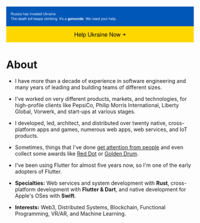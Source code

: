 [![Stand With Ukraine](https://raw.githubusercontent.com/vshymanskyy/StandWithUkraine/main/banner2-direct.svg)](https://vshymanskyy.github.io/StandWithUkraine)

# About 

- I have more than a decade of experience in software engineering and many years of leading and building teams of different sizes.

- I've worked on very different products, markets, and technologies, for high-profile clients like PepsiCo, Philip Morris International, Liberty Global, Vorwerk, and start-ups at various stages.

- I developed, led, architect, and distributed over twenty native, cross-platform apps and games, numerous web apps, web services, and IoT products.

- Sometimes, things that I've done [get attention from people](https://apps.apple.com/de/app/official-cookidoo-app/id714004506) and even collect some awards like [Red Dot](https://www.red-dot.org/project/thermomix-tm6-41286) or [Golden Drum](https://www.behance.net/gallery/18282261/BRAHM-Device-Application).

- I've been using Flutter for almost five years now, so I'm one of the early adopters of Flutter.

- __Specialties:__  Web services and system development with **Rust**, cross-platform development with **Flutter & Dart**, and native development for Apple's OSes with **Swift**.

- __Interests:__ Web3, Distributed Systems, Blockchain, Functional Programming, VR/AR, and Machine Learning.
